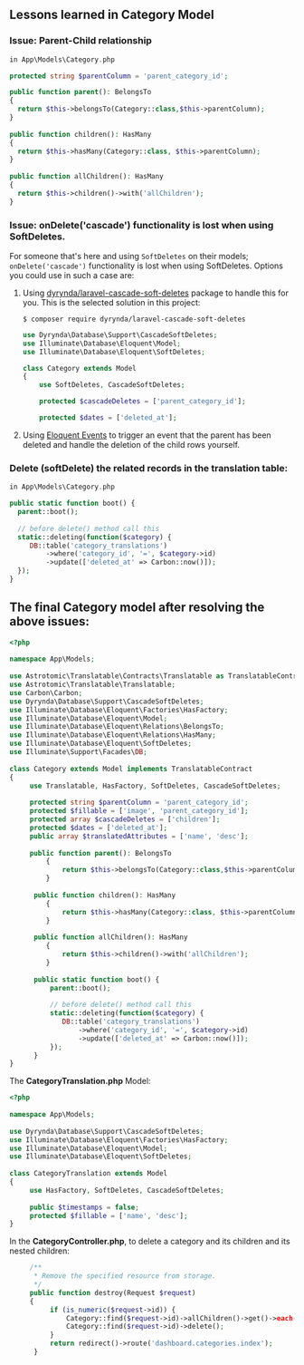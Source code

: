 ## Lessons learned in Category Model
### Issue: Parent-Child relationship
```php
in App\Models\Category.php

protected string $parentColumn = 'parent_category_id';

public function parent(): BelongsTo  
{  
  return $this->belongsTo(Category::class,$this->parentColumn);  
}  
  
public function children(): HasMany  
{  
  return $this->hasMany(Category::class, $this->parentColumn);  
}  
  
public function allChildren(): HasMany  
{  
  return $this->children()->with('allChildren');  
}
```

### Issue: onDelete('cascade')  functionality is lost when using SoftDeletes.
For someone that's here and using  `SoftDeletes`  on their models;  `onDelete('cascade')`  functionality is lost when using SoftDeletes. Options you could use in such a case are:

1.  Using  [dyrynda/laravel-cascade-soft-deletes](https://github.com/michaeldyrynda/laravel-cascade-soft-deletes)  package to handle this for you.
    This is the selected solution in this project:
    ```
    $ composer require dyrynda/laravel-cascade-soft-deletes
    ```

    ```php
    use Dyrynda\Database\Support\CascadeSoftDeletes;
    use Illuminate\Database\Eloquent\Model;
    use Illuminate\Database\Eloquent\SoftDeletes;

    class Category extends Model
    {
        use SoftDeletes, CascadeSoftDeletes;

        protected $cascadeDeletes = ['parent_category_id'];

        protected $dates = ['deleted_at'];
    ```
2.  Using  [Eloquent Events](https://laravel.com/docs/8.x/eloquent#events)  to trigger an event that the parent has been deleted and handle the deletion of the child rows yourself.

### Delete (softDelete) the related records in the translation table:
```php
in App\Models\Category.php

public static function boot() {  
  parent::boot();  
  
  // before delete() method call this  
  static::deleting(function($category) {  
	 DB::table('category_translations')  
		 ->where('category_id', '=', $category->id)  
		 ->update(['deleted_at' => Carbon::now()]);  
  });  
}
```

## The final Category model after resolving the above issues:
```php
<?php  
  
namespace App\Models;  
  
use Astrotomic\Translatable\Contracts\Translatable as TranslatableContract;  
use Astrotomic\Translatable\Translatable;  
use Carbon\Carbon;  
use Dyrynda\Database\Support\CascadeSoftDeletes;  
use Illuminate\Database\Eloquent\Factories\HasFactory;  
use Illuminate\Database\Eloquent\Model;  
use Illuminate\Database\Eloquent\Relations\BelongsTo;  
use Illuminate\Database\Eloquent\Relations\HasMany;  
use Illuminate\Database\Eloquent\SoftDeletes;  
use Illuminate\Support\Facades\DB;  
  
class Category extends Model implements TranslatableContract  
{  
	 use Translatable, HasFactory, SoftDeletes, CascadeSoftDeletes;  
	  
	 protected string $parentColumn = 'parent_category_id';  
	 protected $fillable = ['image', 'parent_category_id'];  
	 protected array $cascadeDeletes = ['children'];  
	 protected $dates = ['deleted_at'];  
	 public array $translatedAttributes = ['name', 'desc'];  
	  
	 public function parent(): BelongsTo  
		 {  
			 return $this->belongsTo(Category::class,$this->parentColumn);  
		 }  
	  
	  public function children(): HasMany  
		 {  
			 return $this->hasMany(Category::class, $this->parentColumn);  
		 }  
	  
	  public function allChildren(): HasMany  
		 {  
			 return $this->children()->with('allChildren');  
		 }  
	  
	  public static function boot() {  
		  parent::boot();  
		  
		  // before delete() method call this  
		  static::deleting(function($category) {  
			 DB::table('category_translations')  
				 ->where('category_id', '=', $category->id)  
				 ->update(['deleted_at' => Carbon::now()]);  
		  });  
	  }  
}
```
The **CategoryTranslation.php** Model:
```php
<?php  
  
namespace App\Models;  
  
use Dyrynda\Database\Support\CascadeSoftDeletes;  
use Illuminate\Database\Eloquent\Factories\HasFactory;  
use Illuminate\Database\Eloquent\Model;  
use Illuminate\Database\Eloquent\SoftDeletes;  
  
class CategoryTranslation extends Model  
{  
	 use HasFactory, SoftDeletes, CascadeSoftDeletes;  
	  
	 public $timestamps = false;  
	 protected $fillable = ['name', 'desc'];  
}
```
In the **CategoryController.php**, to delete a category and its children and its nested children:
```php
	 /**  
	  * Remove the specified resource from storage. 
	  */  
	 public function destroy(Request $request)  
	 {
		  if (is_numeric($request->id)) {  
			  Category::find($request->id)->allChildren()->get()->each->delete();  
			  Category::find($request->id)->delete();  
		  }  
		  return redirect()->route('dashboard.categories.index');  
	  }
  ```
